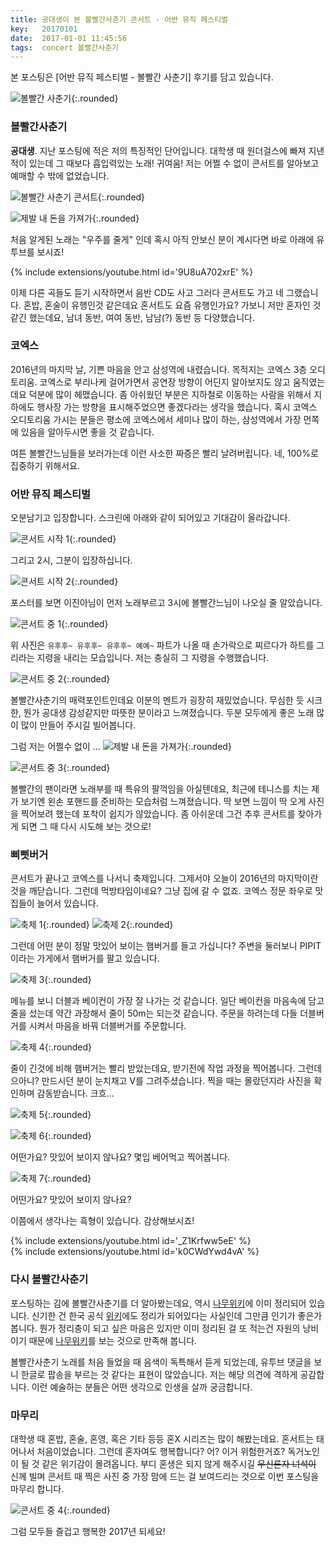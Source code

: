```yaml
---
title: 공대생이 본 볼빨간사춘기 콘서트 - 어반 뮤직 페스티벌
key:   20170101
date:  2017-01-01 11:45:56
tags:  concert 볼빨간사춘기
---
```


본 포스팅은 [어반 뮤직 페스티벌 - 볼빨간 사춘기] 후기를 담고 있습니다.

![볼빨간 사춘기](/assets/images/red_planet/good.jpg){:.rounded}

### 볼빨간사춘기

**공대생**. 지난 포스팅에 적은 저의 특징적인 단어입니다.
대학생 때 원더걸스에 빠져 지낸적이 있는데 그 때보다 흡입력있는 노래! 귀여움!
저는 어쩔 수 없이 콘서트를 알아보고 예매할 수 밖에 없었습니다.

<!--more-->

![볼빨간 사춘기 콘서트](/assets/images/red_planet/poster.png){:.rounded}

![제발 내 돈을 가져가](/assets/images/red_planet/take_my_money.jpg){:.rounded}

처음 알게된 노래는 "우주를 줄게" 인데 혹시 아직 안보신 분이 계시다면 바로 아래에 유투브를 보시죠!

<div>{% include extensions/youtube.html id='9U8uA702xrE' %}</div>

이제 다른 곡들도 듣기 시작하면서 음반 CD도 사고 그러다 콘서트도 가고 네 그랬습니다.
혼밥, 혼술이 유행인것 같은데요 혼서트도 요즘 유행인가요?
가보니 저만 혼자인 것 같긴 했는데요, 남녀 동반, 여여 동반, 남남(?) 동반 등 다양했습니다.


### 코엑스

2016년의 마지막 날, 기쁜 마음을 안고 삼성역에 내렸습니다. 목적지는 코엑스 3층 오디토리움.
코엑스로 부리나케 걸어가면서 공연장 방향이 어딘지 알아보지도 않고 움직였는데요 덕분에 많이 헤맸습니다.
좀 아쉬웠던 부분은 지하철로 이동하는 사람을 위해서 지하에도 행사장 가는 방향을 표시해주었으면 좋겠다라는 생각을 했습니다.
혹시 코엑스 오디토리움 가시는 분들은 평소에 코엑스에서 세미나 많이 하는, 삼성역에서 가장 먼쪽에 있음을 알아두시면 좋을 것 같습니다.

여튼 볼빨간느님들을 보러가는데 이런 사소한 짜증은 빨리 날려버립니다.
네, 100%로 집중하기 위해서요.


### 어반 뮤직 페스티벌

오분남기고 입장합니다.
스크린에 아래와 같이 되어있고 기대감이 올라갑니다.

![콘서트 시작 1](/assets/images/red_planet/intro.png){:.rounded}

그리고 2시, 그분이 입장하십니다.

![콘서트 시작 2](/assets/images/red_planet/enter.png){:.rounded}

포스터를 보면 이진아님이 먼저 노래부르고 3시에 볼빨간느님이 나오실 줄 알았습니다.

![콘서트 중 1](/assets/images/red_planet/a1.jpg){:.rounded}

위 사진은 ```유후후~ 유후후~ 유후후~ 예예~``` 파트가 나올 때 손가락으로 찌르다가 하트를 그리라는 지령을 내리는 모습입니다.
저는 충실히 그 지령을 수행했습니다.

![콘서트 중 2](/assets/images/red_planet/a2.jpg){:.rounded}

볼빨간사춘기의 매력포인트인데요 이분의 멘트가 굉장히 재밌었습니다.
무심한 듯 시크한, 뭔가 공대생 감성같지만 따뜻한 분이라고 느껴졌습니다.
두분 모두에게 좋은 노래 많이 많이 만들어 주시길 빌어봅니다.

그럼 저는 어쩔수 없이 ...
![제발 내 돈을 가져가](/assets/images/red_planet/take_my_money.jpg){:.rounded}

![콘서트 중 3](/assets/images/red_planet/a3.jpg){:.rounded}

볼빨간의 팬이라면 노래부를 때 특유의 팔꺽임을 아실텐데요,
최근에 테니스를 치는 제가 보기엔 왼손 포핸드를 준비하는 모습처럼 느껴졌습니다.
딱 보면 느낌이 딱 오게 사진을 찍어보려 했는데 포착이 쉽지가 않았습니다.
좀 아쉬운데 그건 추후 콘서트를 찾아가게 되면 그 때 다시 시도해 보는 것으로!


### 삐삣버거

콘서트가 끝나고 코엑스를 나서니 축제입니다.
그제서야 오늘이 2016년의 마지막이란 것을 깨닫습니다.
그런데 먹방타임이네요? 그냥 집에 갈 수 없죠.
코엑스 정문 좌우로 맛집들이 늘어서 있습니다.

![축제 1](/assets/images/red_planet/fest1.jpg){:.rounded}
![축제 2](/assets/images/red_planet/fest2.jpg){:.rounded}

그런데 어떤 분이 정말 맛있어 보이는 햄버거를 들고 가십니다?
주변을 둘러보니 PIPIT이라는 가게에서 햄버거를 팔고 있습니다.

![축제 3](/assets/images/red_planet/fest3.jpg){:.rounded}

메뉴를 보니 더블과 베이컨이 가장 잘 나가는 것 같습니다.
일단 베이컨을 마음속에 담고 줄을 섰는데 약간 과장해서 줄이 50m는 되는것 같습니다.
주문을 하려는데 다들 더블버거를 시켜서 마음을 바꿔 더블버거를 주문합니다.

![축제 4](/assets/images/red_planet/fest4.jpg){:.rounded}

줄이 긴것에 비해 햄버거는 빨리 받았는데요, 받기전에 작업 과정을 찍어봅니다.
그런데 으아니? 만드시던 분이 눈치채고 V를 그려주셨습니다.
찍을 때는 몰랐던지라 사진을 확인하며 감동받습니다. 크흐...

![축제 5](/assets/images/red_planet/fest5.jpg){:.rounded}

![축제 6](/assets/images/red_planet/fest6.jpg){:.rounded}

어떤가요?
맛있어 보이지 않나요?
몇입 베어먹고 찍어봅니다.

![축제 7](/assets/images/red_planet/fest7.jpg){:.rounded}

어떤가요?
맛있어 보이지 않나요?

이쯤에서 생각나는 흑형이 있습니다.
감상해보시죠!

<div>{% include extensions/youtube.html id='_Z1Krfww5eE' %}</div>

<div>{% include extensions/youtube.html id='k0CWdYwd4vA' %}</div>


### 다시 볼빨간사춘기

포스팅하는 김에 볼빨간사춘기를 더 알아봤는데요, 역시 [나무위키]에 이미 정리되어 있습니다.
신기한 건 한국 공식 [위키]에도 정리가 되어있다는 사실인데 그만큼 인기가 좋은가 봅니다.
뭔가 정리충이 되고 싶은 마음은 있지만 이미 정리된 걸 또 적는건 자원의 낭비이기 때문에 [나무위키]를 보는 것으로 만족해 봅니다.

볼빨간사춘기 노래를 처음 들었을 때 음색이 독특해서 듣게 되었는데, 유투브 댓글을 보니 한글로 팝송을 부르는 것 같다는 표현이 많았습니다.
저는 해당 의견에 격하게 공감합니다.
이런 예술하는 분들은 어떤 생각으로 인생을 살까 궁금합니다.


### 마무리

대학생 때 혼밥, 혼술, 혼영, 혹은 기타 등등 혼X 시리즈는 많이 해봤는데요.
혼서트는 태어나서 처음이었습니다.
그런데 혼자여도 행복합니다? 어? 이거 위험한거죠?
독거노인이 될 것 같은 위기감이 몰려옵니다.
부디 혼생은 되지 않게 해주시길 <del>무신론자 녀석이</del> 신께 빌며 콘서트 때 찍은 사진 중 가장 맘에 드는 걸 보여드리는 것으로 이번 포스팅을 마무리 합니다.

![콘서트 중 4](/assets/images/red_planet/a4.jpg){:.rounded}

그럼 모두들 즐겁고 행복한 2017년 되세요!


[나무위키]: https://namu.wiki/w/%EB%B3%BC%EB%B9%A8%EA%B0%84%EC%82%AC%EC%B6%98%EA%B8%B0
[위키]: https://ko.wikipedia.org/wiki/%EB%B3%BC%EB%B9%A8%EA%B0%84_%EC%82%AC%EC%B6%98%EA%B8%B0
